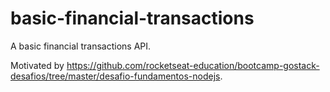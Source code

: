 # basic-financial-transactions

A basic financial transactions API.

Motivated by https://github.com/rocketseat-education/bootcamp-gostack-desafios/tree/master/desafio-fundamentos-nodejs.
